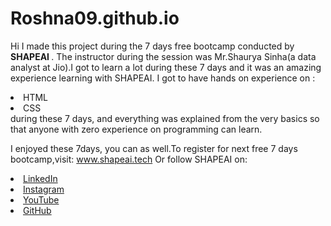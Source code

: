 # Roshna09.github.io
Hi I made this project during the 7 days free bootcamp conducted by <b>SHAPEAI </b>.
The instructor during the session was Mr.Shaurya Sinha(a data analyst at Jio).I got to learn a lot during these 7 days and it was an amazing experience learning with SHAPEAI.
<be>I got to have hands on experience on : 
<Li>HTML 
<Li>CSS 
<br>during these 7 days, and everything was explained from the very basics so that anyone with zero experience on programming can learn.

I enjoyed these 7days, you can as well.To register for next free 7 days bootcamp,visit: 
www.shapeai.tech
Or follow SHAPEAI on: 
<li><a href="https://in.linkedin.com/company/shapeai">LinkedIn</a>
<li><a href="https://www instagram.com/shapeai/?HL=en">Instagram</a>
<li><a 
href="https://www.youtube.com/channel/UCTUvDLTW9meuDXWcbmlSPdA">YouTube</a> 
<li><a href="https://gitHub.com/shapeai">GitHub</a>

